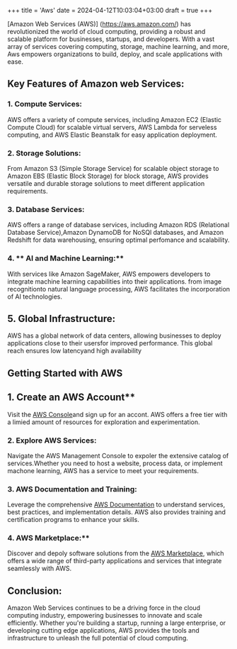 +++
title = 'Aws'
date = 2024-04-12T10:03:04+03:00
draft = true
+++

[Amazon Web Services (AWS)] (https://aws.amazon.com/) has revolutionized the world of cloud computing, providing a robust and scalable platform for businesses, startups, and developers. With a vast array of services covering computing, storage, machine learning, and more, Aws empowers organizations to build, deploy, and scale applications with ease.

## Key Features of Amazon web Services:

### 1. **Compute Services:**
AWS offers a variety of compute services, including Amazon EC2 (Elastic Compute Cloud) for scalable virtual servers, AWS Lambda for serveless computing, and AWS Elastic Beanstalk for easy application deployment.

### 2. **Storage Solutions:**
From Amazon S3 (Simple Storage Service) for scalable object storage to Amazon EBS (Elastic Block Storage) for block storage, AWS provides versatile and durable storage solutions to meet different application requirements.

### 3. **Database Services:**
AWS offers a range of database services, including Amazon RDS (Relational Database Service),Amazon DynamoDB for NoSQl databases, and Amazon Redshift for data warehousing, ensuring optimal perfomance and scalability.

### 4. ** AI and Machine Learning:**
With services like Amazon SageMaker, AWS empowers developers to integrate machine learning capabilities into their applications. from image recognitionto natural language processing, AWS facilitates the incorporation of AI technologies.

## 5. **Global Infrastructure:**
AWS has a global network of data centers, allowing businesses to deploy applications close to their usersfor improved performance. This global reach ensures low latencyand high availability

## Getting Started with AWS

## 1. Create an AWS Account**
Visit the [AWS Console](https://aws.amazon.com/console/)and sign up for an accont. AWS offers a free tier with a limied amount of resources for exploration and experimentation.

### 2. **Explore AWS Services:**
Navigate the AWS Management Console to expoler the extensive catalog of services.Whether you need to host a website, process data, or implement machone learning, AWS has a service to meet your requirements.

### 3. **AWS Documentation and Training:**
Leverage the comprehensive [AWS Documentation](https://docs.aws.amazon.com/) to understand services, best practices, and implementation details. AWS also provides training and certification programs to enhance your skills.

### 4. AWS Marketplace:**
Discover and depoly software solutions from the [AWS Marketplace](https://aws.amazon.com/marketplace/), which offers a wide range of third-party applications and services that integrate seamlessly with AWS.

## Conclusion:

Amazon Web Services continues to be a driving force in the cloud computing industry, empowering businesses to innovate and scale efficiently. Whether you're building a startup, running a large enterprise, or developing cutting edge applications, AWS provides the tools and infrastructure to unleash the full potential of cloud computing.
